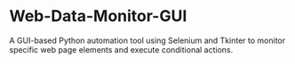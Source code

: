 # Web-Data-Monitor-GUI
A GUI-based Python automation tool using Selenium and Tkinter to monitor specific web page elements and execute conditional actions.

